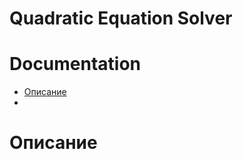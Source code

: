 # Quadratic Equation Solver

# Documentation

- [Описание](#описание)
-
# <A name="имя"/> Описание

```C

```
